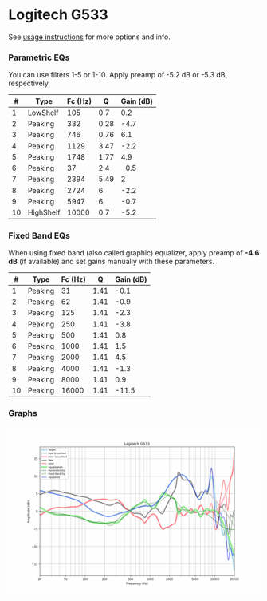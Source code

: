# Logitech G533
See [usage instructions](https://github.com/jaakkopasanen/AutoEq#usage) for more options and info.

### Parametric EQs
You can use filters 1-5 or 1-10. Apply preamp of -5.2 dB or -5.3 dB, respectively.

|   # | Type      |   Fc (Hz) |    Q |   Gain (dB) |
|-----|-----------|-----------|------|-------------|
|   1 | LowShelf  |       105 | 0.7  |         0.2 |
|   2 | Peaking   |       332 | 0.28 |        -4.7 |
|   3 | Peaking   |       746 | 0.76 |         6.1 |
|   4 | Peaking   |      1129 | 3.47 |        -2.2 |
|   5 | Peaking   |      1748 | 1.77 |         4.9 |
|   6 | Peaking   |        37 | 2.4  |        -0.5 |
|   7 | Peaking   |      2394 | 5.49 |         2   |
|   8 | Peaking   |      2724 | 6    |        -2.2 |
|   9 | Peaking   |      5947 | 6    |        -0.7 |
|  10 | HighShelf |     10000 | 0.7  |        -5.2 |

### Fixed Band EQs
When using fixed band (also called graphic) equalizer, apply preamp of **-4.6 dB** (if available) and set gains manually with these parameters.

|   # | Type    |   Fc (Hz) |    Q |   Gain (dB) |
|-----|---------|-----------|------|-------------|
|   1 | Peaking |        31 | 1.41 |        -0.1 |
|   2 | Peaking |        62 | 1.41 |        -0.9 |
|   3 | Peaking |       125 | 1.41 |        -2.3 |
|   4 | Peaking |       250 | 1.41 |        -3.8 |
|   5 | Peaking |       500 | 1.41 |         0.8 |
|   6 | Peaking |      1000 | 1.41 |         1.5 |
|   7 | Peaking |      2000 | 1.41 |         4.5 |
|   8 | Peaking |      4000 | 1.41 |        -1.3 |
|   9 | Peaking |      8000 | 1.41 |         0.9 |
|  10 | Peaking |     16000 | 1.41 |       -11.5 |

### Graphs
![](./Logitech%20G533.png)
